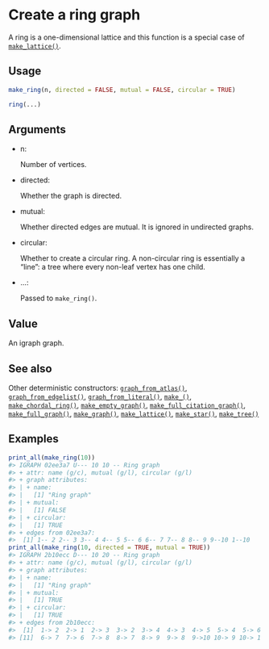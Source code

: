 # Create a ring graph

A ring is a one-dimensional lattice and this function is a special case
of [`make_lattice()`](https://r.igraph.org/reference/make_lattice.md).

## Usage

``` r
make_ring(n, directed = FALSE, mutual = FALSE, circular = TRUE)

ring(...)
```

## Arguments

- n:

  Number of vertices.

- directed:

  Whether the graph is directed.

- mutual:

  Whether directed edges are mutual. It is ignored in undirected graphs.

- circular:

  Whether to create a circular ring. A non-circular ring is essentially
  a “line”: a tree where every non-leaf vertex has one child.

- ...:

  Passed to `make_ring()`.

## Value

An igraph graph.

## See also

Other deterministic constructors:
[`graph_from_atlas()`](https://r.igraph.org/reference/graph_from_atlas.md),
[`graph_from_edgelist()`](https://r.igraph.org/reference/graph_from_edgelist.md),
[`graph_from_literal()`](https://r.igraph.org/reference/graph_from_literal.md),
[`make_()`](https://r.igraph.org/reference/make_.md),
[`make_chordal_ring()`](https://r.igraph.org/reference/make_chordal_ring.md),
[`make_empty_graph()`](https://r.igraph.org/reference/make_empty_graph.md),
[`make_full_citation_graph()`](https://r.igraph.org/reference/make_full_citation_graph.md),
[`make_full_graph()`](https://r.igraph.org/reference/make_full_graph.md),
[`make_graph()`](https://r.igraph.org/reference/make_graph.md),
[`make_lattice()`](https://r.igraph.org/reference/make_lattice.md),
[`make_star()`](https://r.igraph.org/reference/make_star.md),
[`make_tree()`](https://r.igraph.org/reference/make_tree.md)

## Examples

``` r
print_all(make_ring(10))
#> IGRAPH 02ee3a7 U--- 10 10 -- Ring graph
#> + attr: name (g/c), mutual (g/l), circular (g/l)
#> + graph attributes:
#> | + name:
#> |   [1] "Ring graph"
#> | + mutual:
#> |   [1] FALSE
#> | + circular:
#> |   [1] TRUE
#> + edges from 02ee3a7:
#>  [1] 1-- 2 2-- 3 3-- 4 4-- 5 5-- 6 6-- 7 7-- 8 8-- 9 9--10 1--10
print_all(make_ring(10, directed = TRUE, mutual = TRUE))
#> IGRAPH 2b10ecc D--- 10 20 -- Ring graph
#> + attr: name (g/c), mutual (g/l), circular (g/l)
#> + graph attributes:
#> | + name:
#> |   [1] "Ring graph"
#> | + mutual:
#> |   [1] TRUE
#> | + circular:
#> |   [1] TRUE
#> + edges from 2b10ecc:
#>  [1]  1-> 2  2-> 1  2-> 3  3-> 2  3-> 4  4-> 3  4-> 5  5-> 4  5-> 6  6-> 5
#> [11]  6-> 7  7-> 6  7-> 8  8-> 7  8-> 9  9-> 8  9->10 10-> 9 10-> 1  1->10
```
